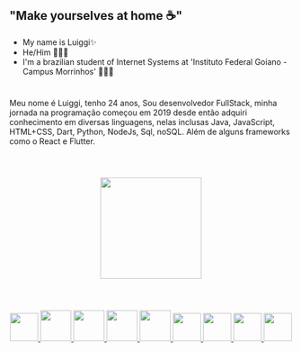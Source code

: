 
## "Make yourselves at home ☕"
- My name is Luiggi✨
- He/Him 👨🏻‍💻
- I'm a brazilian student of Internet Systems at 'Instituto Federal Goiano - Campus Morrinhos' 🙋🏻‍♂️
# 

Meu nome é Luiggi, tenho 24 anos, Sou desenvolvedor FullStack, minha jornada na programação
começou em 2019 desde então adquiri conhecimento em diversas linguagens, nelas inclusas Java,
JavaScript, HTML+CSS, Dart, Python, NodeJs, Sql, noSQL. Além de alguns frameworks como o React e Flutter.

# 
<div align="center">
<br>
<a href="https://github.com/ludige">
<img loading="lazy" height="180em" src="https://github-readme-stats.vercel.app/api/top-langs/?username=ludige&layout=compact&langs_count=7&theme=dracula"/>
</div>

#

<div align="center">
<br>
<img loading="lazy" src="https://cdn.jsdelivr.net/gh/devicons/devicon@latest/icons/vscode/vscode-original.svg" width="50" height="50" />
<img loading="lazy" src="https://cdn.jsdelivr.net/gh/devicons/devicon/icons/java/java-original.svg" width="55" height="55"/>
<img loading="lazy" src="https://cdn.jsdelivr.net/gh/devicons/devicon/icons/javascript/javascript-original.svg" width="55" height="55"/>
<img loading="lazy" src="https://cdn.jsdelivr.net/gh/devicons/devicon/icons/nodejs/nodejs-original.svg" width="55" height="55"/>
<img loading="lazy" src="https://cdn.jsdelivr.net/gh/devicons/devicon/icons/python/python-plain.svg" width="55" height="55"/>
<img loading="lazy" src="https://cdn.jsdelivr.net/gh/devicons/devicon/icons/dart/dart-original.svg" width="50" height="50"/>
<img loading="lazy" src="https://cdn.jsdelivr.net/gh/devicons/devicon/icons/flutter/flutter-original.svg" width="50" height="50"/>
<img loading="lazy" src="https://cdn.jsdelivr.net/gh/devicons/devicon@latest/icons/react/react-original.svg" width="50" height="50"/>
<img loading="lazy" src="https://cdn.jsdelivr.net/gh/devicons/devicon@latest/icons/mysql/mysql-original.svg" width="50" height="50"/>
</div>

#


